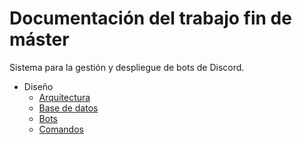 # Documentación del trabajo fin de máster

Sistema para la gestión y despliegue de bots de Discord.

- Diseño
  - [Arquitectura](./diseño/arquitectura.md)
  - [Base de datos](./diseño/base-datos.md)
  - [Bots](./diseño/bots.md)
  - [Comandos](./diseño/comandos.md)
